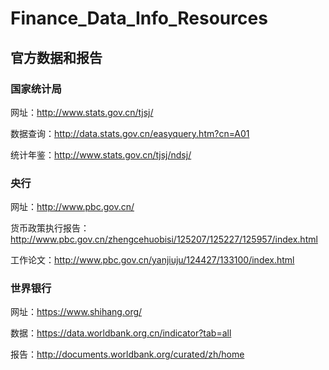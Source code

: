 # Finance_Data_Info_Resources
## 官方数据和报告
### 国家统计局
网址：http://www.stats.gov.cn/tjsj/

数据查询：http://data.stats.gov.cn/easyquery.htm?cn=A01

统计年鉴：http://www.stats.gov.cn/tjsj/ndsj/
### 央行
网址：http://www.pbc.gov.cn/

货币政策执行报告：http://www.pbc.gov.cn/zhengcehuobisi/125207/125227/125957/index.html

工作论文：http://www.pbc.gov.cn/yanjiuju/124427/133100/index.html

### 世界银行
网址：https://www.shihang.org/

数据：https://data.worldbank.org.cn/indicator?tab=all

报告：http://documents.worldbank.org/curated/zh/home





